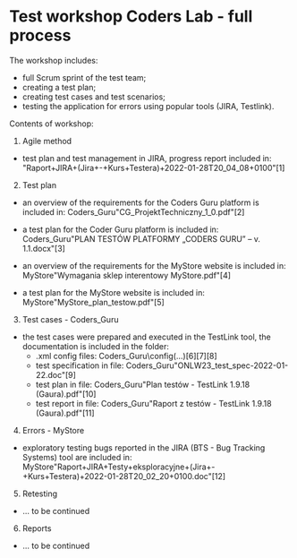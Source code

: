 # Test workshop Coders Lab - full process
 
 The workshop includes:
- full Scrum sprint of the test team;
- creating a test plan;
- creating test cases and test scenarios;
- testing the application for errors using popular tools (JIRA, Testlink).

Contents of workshop:

1. Agile method
- test plan and test management in JIRA, progress report included in: "Raport+JIRA+(Jira+-+Kurs+Testera)+2022-01-28T20_04_08+0100"[1]

2. Test plan
- an overview of the requirements for the Coders Guru platform is included in: Coders_Guru\"CG_ProjektTechniczny_1_0.pdf"[2]
- a test plan for the Coder Guru platform is included in: Coders_Guru\"PLAN TESTÓW PLATFORMY „CODERS GURU” – v. 1.1.docx"[3]

- an overview of the requirements for the MyStore website is included in: MyStore\"Wymagania sklep interentowy MyStore.pdf"[4]
- a test plan for the MyStore website is included in: MyStore\"MyStore_plan_testow.pdf"[5]

3. Test cases - Coders_Guru
- the test cases were prepared and executed in the TestLink tool, the documentation is included in the folder: 
    - .xml config files: Coders_Guru\config\(...)[6][7][8]
    - test specification in file: Coders_Guru\"ONLW23_test_spec-2022-01-22.doc"[9]
    - test plan in file: Coders_Guru\"Plan testów - TestLink 1.9.18 (Gaura).pdf"[10]
    - test report in file: Coders_Guru\"Raport z testów - TestLink 1.9.18 (Gaura).pdf"[11]

4. Errors - MyStore
- exploratory testing bugs reported in the JIRA (BTS - Bug Tracking Systems) tool are included in: MyStore\"Raport+JIRA+Testy+eksploracyjne+(Jira+-+Kurs+Testera)+2022-01-28T20_02_20+0100.doc"[12]

5. Retesting
- ... to be continued

6. Reports
- ... to be continued
